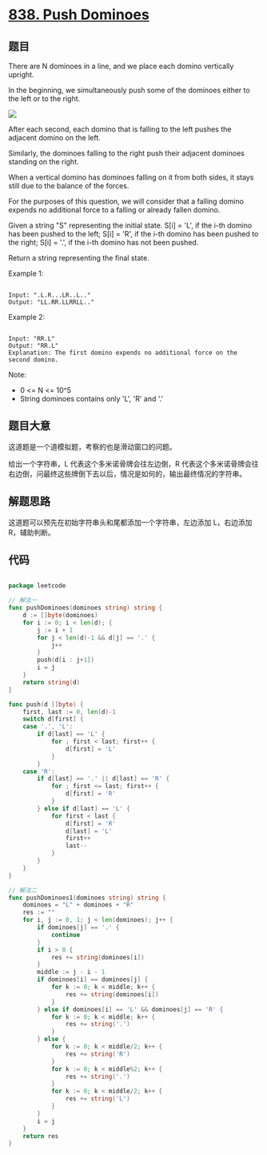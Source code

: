 # [838. Push Dominoes](https://leetcode.com/problems/push-dominoes/)

## 题目

There are N dominoes in a line, and we place each domino vertically upright.

In the beginning, we simultaneously push some of the dominoes either to the left or to the right.

![](https://s3-lc-upload.s3.amazonaws.com/uploads/2018/05/18/domino.png)


After each second, each domino that is falling to the left pushes the adjacent domino on the left.

Similarly, the dominoes falling to the right push their adjacent dominoes standing on the right.

When a vertical domino has dominoes falling on it from both sides, it stays still due to the balance of the forces.

For the purposes of this question, we will consider that a falling domino expends no additional force to a falling or already fallen domino.

Given a string "S" representing the initial state. S[i] = 'L', if the i-th domino has been pushed to the left; S[i] = 'R', if the i-th domino has been pushed to the right; S[i] = '.', if the i-th domino has not been pushed.

Return a string representing the final state. 


Example 1:

```

Input: ".L.R...LR..L.."
Output: "LL.RR.LLRRLL.."

```

Example 2:

```

Input: "RR.L"
Output: "RR.L"
Explanation: The first domino expends no additional force on the second domino.

```


Note:

- 0 <= N <= 10^5
- String dominoes contains only 'L', 'R' and '.'


## 题目大意

这道题是一个道模拟题，考察的也是滑动窗口的问题。

给出一个字符串，L 代表这个多米诺骨牌会往左边倒，R 代表这个多米诺骨牌会往右边倒，问最终这些牌倒下去以后，情况是如何的，输出最终情况的字符串。

## 解题思路

这道题可以预先在初始字符串头和尾都添加一个字符串，左边添加 L，右边添加 R，辅助判断。



## 代码

```go

package leetcode

// 解法一
func pushDominoes(dominoes string) string {
	d := []byte(dominoes)
	for i := 0; i < len(d); {
		j := i + 1
		for j < len(d)-1 && d[j] == '.' {
			j++
		}
		push(d[i : j+1])
		i = j
	}
	return string(d)
}

func push(d []byte) {
	first, last := 0, len(d)-1
	switch d[first] {
	case '.', 'L':
		if d[last] == 'L' {
			for ; first < last; first++ {
				d[first] = 'L'
			}
		}
	case 'R':
		if d[last] == '.' || d[last] == 'R' {
			for ; first <= last; first++ {
				d[first] = 'R'
			}
		} else if d[last] == 'L' {
			for first < last {
				d[first] = 'R'
				d[last] = 'L'
				first++
				last--
			}
		}
	}
}

// 解法二
func pushDominoes1(dominoes string) string {
	dominoes = "L" + dominoes + "R"
	res := ""
	for i, j := 0, 1; j < len(dominoes); j++ {
		if dominoes[j] == '.' {
			continue
		}
		if i > 0 {
			res += string(dominoes[i])
		}
		middle := j - i - 1
		if dominoes[i] == dominoes[j] {
			for k := 0; k < middle; k++ {
				res += string(dominoes[i])
			}
		} else if dominoes[i] == 'L' && dominoes[j] == 'R' {
			for k := 0; k < middle; k++ {
				res += string('.')
			}
		} else {
			for k := 0; k < middle/2; k++ {
				res += string('R')
			}
			for k := 0; k < middle%2; k++ {
				res += string('.')
			}
			for k := 0; k < middle/2; k++ {
				res += string('L')
			}
		}
		i = j
	}
	return res
}

```